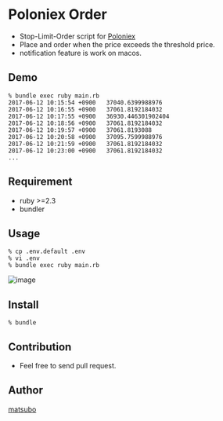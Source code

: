 Poloniex Order
====

- Stop-Limit-Order script for [Poloniex](https://poloniex.com/)
- Place and order when the price exceeds the threshold price.
- notification feature is work on macos.

## Demo

```
% bundle exec ruby main.rb
2017-06-12 10:15:54 +0900	37040.6399988976
2017-06-12 10:16:55 +0900	37061.8192184032
2017-06-12 10:17:55 +0900	36930.446301902404
2017-06-12 10:18:56 +0900	37061.8192184032
2017-06-12 10:19:57 +0900	37061.8193088
2017-06-12 10:20:58 +0900	37095.7599988976
2017-06-12 10:21:59 +0900	37061.8192184032
2017-06-12 10:23:00 +0900	37061.8192184032
...
```


## Requirement

- ruby >=2.3
- bundler

## Usage

```
% cp .env.default .env
% vi .env
% bundle exec ruby main.rb
```

![image](https://user-images.githubusercontent.com/98103/27017103-d5095862-4f60-11e7-90bd-dbcbae55db43.png)



## Install

```
% bundle
```

## Contribution

- Feel free to send pull request.

## Author

[matsubo](https://github.com/matsubo)
